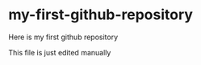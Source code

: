 # my-first-github-repository
Here is my first github repository 

This file is just edited manually
